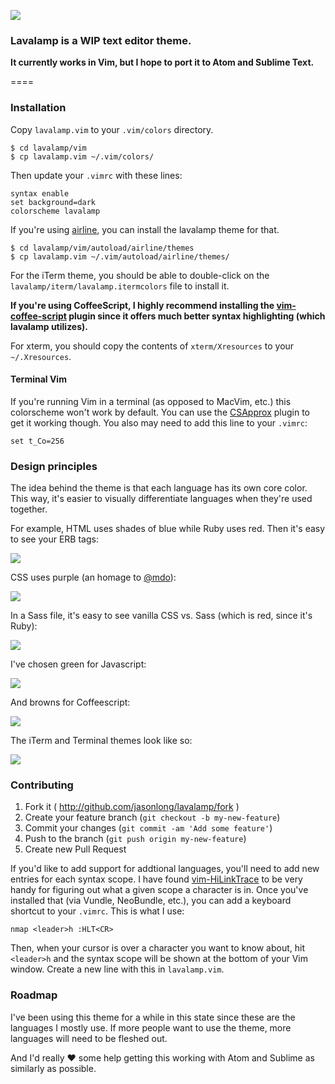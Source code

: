 ![](http://cl.ly/image/320J0E0d2p3W/content)

### Lavalamp is a WIP text editor theme.

**It currently works in Vim, but I hope to port it to Atom and Sublime Text.**

====

### Installation

Copy `lavalamp.vim` to your `.vim/colors` directory.

    $ cd lavalamp/vim
    $ cp lavalamp.vim ~/.vim/colors/

Then update your `.vimrc` with these lines:

    syntax enable
    set background=dark
    colorscheme lavalamp

If you're using [airline](https://github.com/bling/vim-airline), you can install the lavalamp theme for that.

    $ cd lavalamp/vim/autoload/airline/themes
    $ cp lavalamp.vim ~/.vim/autoload/airline/themes/

For the iTerm theme, you should be able to double-click on the `lavalamp/iterm/lavalamp.itermcolors` file to install it.

**If you're using CoffeeScript, I highly recommend installing the [vim-coffee-script](https://github.com/kchmck/vim-coffee-script) plugin since it offers much better syntax highlighting (which lavalamp utilizes).**

For xterm, you should copy the contents of `xterm/Xresources` to your `~/.Xresources`.

#### Terminal Vim

If you're running Vim in a terminal (as opposed to MacVim, etc.) this colorscheme won't work by default. You can use the [CSApprox](http://www.vim.org/scripts/script.php?script_id=2390) plugin to get it working though. You also may need to add this line to your `.vimrc`:

    set t_Co=256

### Design principles

The idea behind the theme is that each language has its own core color. This way, it's easier to visually differentiate languages when they're used together.

For example, HTML uses shades of blue while Ruby uses red. Then it's easy to see your ERB tags:

![](http://cl.ly/image/3X091e0c3U11/content)

CSS uses purple (an homage to [@mdo](https://github.com/mdo)):

![](http://cl.ly/image/0W223O123E1t/content)

In a Sass file, it's easy to see vanilla CSS vs. Sass (which is red, since it's Ruby):

![](http://cl.ly/image/10100y1Q3g25/content)


I've chosen green for Javascript:

![](http://cl.ly/image/1d3H3Q3V0j0p/content)

And browns for Coffeescript:

![](http://cl.ly/image/3x0k3Q262g0m/content)

The iTerm and Terminal themes look like so:

![](http://cl.ly/image/0y0Q1N2O1D0A/content)


### Contributing

1. Fork it ( http://github.com/jasonlong/lavalamp/fork )
2. Create your feature branch (`git checkout -b my-new-feature`)
3. Commit your changes (`git commit -am 'Add some feature'`)
4. Push to the branch (`git push origin my-new-feature`)
5. Create new Pull Request

If you'd like to add support for addtional languages, you'll need to add new entries for each syntax scope. I have found [vim-HiLinkTrace](https://github.com/gerw/vim-HiLinkTrace) to be very handy for figuring out what a given scope a character is in. Once you've installed that (via Vundle, NeoBundle, etc.), you can add a keyboard shortcut to your `.vimrc`. This is what I use:

````
nmap <leader>h :HLT<CR>
````

Then, when your cursor is over a character you want to know about, hit `<leader>h` and the syntax scope will be shown at the bottom of your Vim window. Create a new line with this in `lavalamp.vim`.

### Roadmap

I've been using this theme for a while in this state since these are the languages I mostly use. If more people want to use the theme, more languages will need to be fleshed out.

And I'd really :heart: some help getting this working with Atom and Sublime as similarly as possible.
